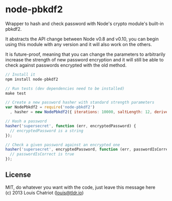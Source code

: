 node-pbkdf2
===========

Wrapper to hash and check password with Node's crypto module's built-in pbkdf2.

It abstracts the API change between Node v0.8 and v0.10, you can begin
using this module with any version and it will also work on the others.

It is future-proof, meaning that you can change the parameters to arbitrarily increase the strength of new password encryption and it will still be able to check against passwords encrypted with the old method.

```javascript
// Install it
npm install node-pbkdf2

// Run tests (dev dependencies need to be installed)
make test

// Create a new password hasher with standard strength parameters
var NodePbkdf2 = require('node-pbkdf2')
  , hasher = new NodePbkdf2({ iterations: 10000, saltLength: 12, derivedKeyLength: 30 });

// Hash a password
hasher('supersecret', function (err, encryptedPassword) {
  // encryptedPassword is a string
});

// Check a given password against an encrypted one
hasher('supersecret', encryptedPassword, function (err, passwordIsCorrect) {
  // passwordIsCorrect is true
});
```


## License
MIT, do whatever you want with the code, just leave this message here  
(c) 2013 Louis Chatriot (louis@tldr.io)
